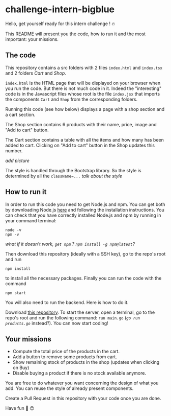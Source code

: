 # challenge-intern-bigblue

Hello, get yourself ready for this intern challenge ! :fire:

This README will present you the code, how to run it and the most important: your missions. 

## The code

This repository contains a src folders with 2 files `index.html` and `index.tsx` and 2 folders *Cart* and *Shop*. 

`index.html` is the HTML page that will be displayed on your browser when you run the code. But there is not much code in it. Indeed the "interesting" code is in the Javascript files whose root is the file `index.jsx` that imports the components `Cart` and `Shop` from the corresponding folders. 

Running this code (see how below) displays a page with a shop section and a cart section. 

The Shop section contains 6 products with their name, price, image and "Add to cart" button. 

The Cart section contains a table with all the items and how many has been added to cart. Clicking on "Add to cart" button in the Shop updates this number. 

*add picture*

The style is handled through the Bootstrap library. So the style is determined by all the `className=...` 
*talk about the style*

## How to run it

In order to run this code you need to get Node.js and npm. You can get both by downloading Node.js [here](https://nodejs.org/en/download/) and following the installation instructions. 
You can check that you have correctly installed Node.js and npm by running in your command terminal: 
```
node -v
npm -v
```

*what if it doesn't work, `get npm` ? `npm install -g npm@latest`?*

Then download this repository (ideally with a SSH key), go to the repo's root and run 
```
npm install
```
to install all the necessary packages. Finally you can run the code with the command
```
npm start
```

You will also need to run the backend. Here is how to do it. 

Download [this repository](https://github.com/mboumerdassi/bigblue-intern-challenge-backend). To start the server, open a terminal, go to the repo's root and run the following command: `run main.go` (*`go run products.go`* instead?). You can now start coding!

## Your missions

- Compute the total price of the products in the cart. 
- Add a button to remove some products from cart. 
- Show remaining stock of products in the shop (updates when clicking on Buy)
- Disable buying a product if there is no stock available anymore. 

You are free to do whatever you want concerning the design of what you add. You can reuse the style of already present components. 

Create a Pull Request in this repository with your code once you are done. 

Have fun :rocket: :wink:
